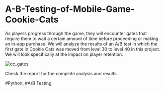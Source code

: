 # A-B-Testing-of-Mobile-Game-Cookie-Cats
As players progress through the game, they will encounter gates that require them to wait 
a certain amount of time before proceeding or making an in-app purchase. We will analyze 
the results of an A/B test in which the first gate in Cookie Cats was moved from level 30 
to level 40 in this project. We will look specifically at the impact on player retention.

![cc_gates](https://user-images.githubusercontent.com/103642582/209238543-c05036ab-703a-45d6-9ba0-f95bc0c999b3.png)

Check the report for the complete analysis and results.

#Python, #A/B Testing
